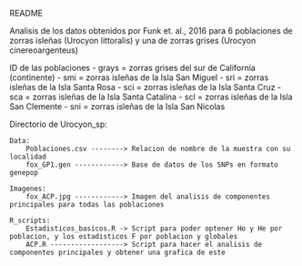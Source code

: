 README

Analisis de los datos obtenidos por Funk et. al., 2016 para 6 poblaciones de zorras isleñas (Urocyon littoralis) y una de zorras grises (Urocyon cinereoargenteus)

ID de las poblaciones 
	- grays = zorras grises del sur de California (continente) 
	- smi = zorras isleñas de la Isla San Miguel 
	- sri = zorras isleñas de la Isla Santa Rosa 
	- sci = zorras isleñas de la Isla Santa Cruz
	- sca = zorras isleñas de la Isla Santa Catalina
	- scl = zorras isleñas de la Isla San Clemente
	- sni = zorras isleñas de la Isla San Nicolas


Directorio de Urocyon_sp: 

	Data: 
		Poblaciones.csv --------> Relacion de nombre de la muestra con su localidad
		fox_GP1.gen ------------> Base de datos de los SNPs en formato genepop

	Imagenes:
		fox_ACP.jpg ------------> Imagen del analisis de componentes principales para todas las poblaciones

	R_scripts:
		Estadisticos_basicos.R -> Script para poder optener Ho y He por poblacion, y los estadisticos F por poblacion y globales
		ACP.R ------------------> Script para hacer el analisis de componentes principales y obtener una grafica de este
